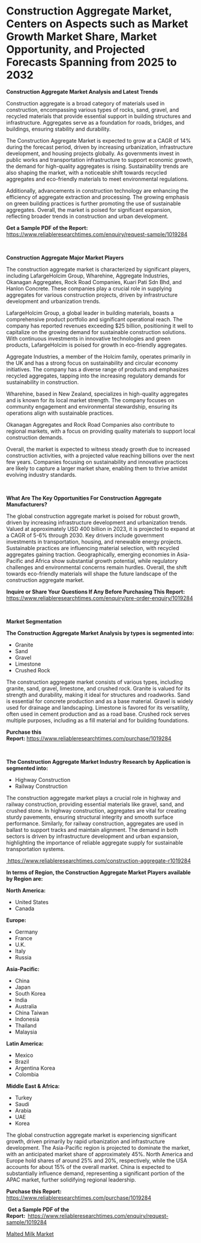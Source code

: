<p><h1>Construction Aggregate Market, Centers on Aspects such as Market Growth Market Share, Market Opportunity, and Projected Forecasts Spanning from 2025 to 2032</h1></p><p><strong>Construction Aggregate Market Analysis and Latest Trends</strong></p>
<p><p>Construction aggregate is a broad category of materials used in construction, encompassing various types of rocks, sand, gravel, and recycled materials that provide essential support in building structures and infrastructure. Aggregates serve as a foundation for roads, bridges, and buildings, ensuring stability and durability.</p><p>The Construction Aggregate Market is expected to grow at a CAGR of 14% during the forecast period, driven by increasing urbanization, infrastructure development, and housing projects globally. As governments invest in public works and transportation infrastructure to support economic growth, the demand for high-quality aggregates is rising. Sustainability trends are also shaping the market, with a noticeable shift towards recycled aggregates and eco-friendly materials to meet environmental regulations. </p><p>Additionally, advancements in construction technology are enhancing the efficiency of aggregate extraction and processing. The growing emphasis on green building practices is further promoting the use of sustainable aggregates. Overall, the market is poised for significant expansion, reflecting broader trends in construction and urban development.</p></p>
<p><strong>Get a Sample PDF of the Report:&nbsp;</strong> <a href="https://www.reliableresearchtimes.com/enquiry/request-sample/1019284?utm_campaign=2204&utm_medium=2&utm_source=Github&utm_content=ia&utm_term=21032025&utm_id=construction-aggregate">https://www.reliableresearchtimes.com/enquiry/request-sample/1019284</a></p>
<p>&nbsp;</p>
<p><strong>Construction Aggregate Major Market Players</strong></p>
<p><p>The construction aggregate market is characterized by significant players, including LafargeHolcim Group, Wharehine, Aggregate Industries, Okanagan Aggregates, Rock Road Companies, Kuari Pati Sdn Bhd, and Hanlon Concrete. These companies play a crucial role in supplying aggregates for various construction projects, driven by infrastructure development and urbanization trends.</p><p>LafargeHolcim Group, a global leader in building materials, boasts a comprehensive product portfolio and significant operational reach. The company has reported revenues exceeding $25 billion, positioning it well to capitalize on the growing demand for sustainable construction solutions. With continuous investments in innovative technologies and green products, LafargeHolcim is poised for growth in eco-friendly aggregates.</p><p>Aggregate Industries, a member of the Holcim family, operates primarily in the UK and has a strong focus on sustainability and circular economy initiatives. The company has a diverse range of products and emphasizes recycled aggregates, tapping into the increasing regulatory demands for sustainability in construction. </p><p>Wharehine, based in New Zealand, specializes in high-quality aggregates and is known for its local market strength. The company focuses on community engagement and environmental stewardship, ensuring its operations align with sustainable practices. </p><p>Okanagan Aggregates and Rock Road Companies also contribute to regional markets, with a focus on providing quality materials to support local construction demands.</p><p>Overall, the market is expected to witness steady growth due to increased construction activities, with a projected value reaching billions over the next few years. Companies focusing on sustainability and innovative practices are likely to capture a larger market share, enabling them to thrive amidst evolving industry standards.</p></p>
<p>&nbsp;</p>
<p><strong>What Are The Key Opportunities For Construction Aggregate Manufacturers?</strong></p>
<p><p>The global construction aggregate market is poised for robust growth, driven by increasing infrastructure development and urbanization trends. Valued at approximately USD 400 billion in 2023, it is projected to expand at a CAGR of 5-6% through 2030. Key drivers include government investments in transportation, housing, and renewable energy projects. Sustainable practices are influencing material selection, with recycled aggregates gaining traction. Geographically, emerging economies in Asia-Pacific and Africa show substantial growth potential, while regulatory challenges and environmental concerns remain hurdles. Overall, the shift towards eco-friendly materials will shape the future landscape of the construction aggregate market.</p></p>
<p><strong>Inquire or Share Your Questions If Any Before Purchasing This Report:</strong> <a href="https://www.reliableresearchtimes.com/enquiry/pre-order-enquiry/1019284?utm_campaign=2204&utm_medium=2&utm_source=Github&utm_content=ia&utm_term=21032025&utm_id=construction-aggregate">https://www.reliableresearchtimes.com/enquiry/pre-order-enquiry/1019284</a></p>
<p>&nbsp;</p>
<p><strong>Market Segmentation</strong></p>
<p><strong>The Construction Aggregate Market Analysis by types is segmented into:</strong></p>
<p><ul><li>Granite</li><li>Sand</li><li>Gravel</li><li>Limestone</li><li>Crushed Rock</li></ul></p>
<p><p>The construction aggregate market consists of various types, including granite, sand, gravel, limestone, and crushed rock. Granite is valued for its strength and durability, making it ideal for structures and roadworks. Sand is essential for concrete production and as a base material. Gravel is widely used for drainage and landscaping. Limestone is favored for its versatility, often used in cement production and as a road base. Crushed rock serves multiple purposes, including as a fill material and for building foundations.</p></p>
<p><strong>Purchase this Report:&nbsp;</strong><a href="https://www.reliableresearchtimes.com/purchase/1019284?utm_campaign=2204&utm_medium=2&utm_source=Github&utm_content=ia&utm_term=21032025&utm_id=construction-aggregate">https://www.reliableresearchtimes.com/purchase/1019284</a></p>
<p>&nbsp;</p>
<p><strong>The Construction Aggregate Market Industry Research by Application is segmented into:</strong></p>
<p><ul><li>Highway Construction</li><li>Railway Construction</li></ul></p>
<p><p>The construction aggregate market plays a crucial role in highway and railway construction, providing essential materials like gravel, sand, and crushed stone. In highway construction, aggregates are vital for creating sturdy pavements, ensuring structural integrity and smooth surface performance. Similarly, for railway construction, aggregates are used in ballast to support tracks and maintain alignment. The demand in both sectors is driven by infrastructure development and urban expansion, highlighting the importance of reliable aggregate supply for sustainable transportation systems.</p></p>
<p><a href="https://www.reliableresearchtimes.com/construction-aggregate-r1019284?utm_campaign=2204&utm_medium=2&utm_source=Github&utm_content=ia&utm_term=21032025&utm_id=construction-aggregate">&nbsp;https://www.reliableresearchtimes.com/construction-aggregate-r1019284</a></p>
<p><strong>In terms of Region, the Construction Aggregate Market Players available by Region are:</strong></p>
<p>
    <p> <strong> North America: </strong>
        <ul>
            <li>United States</li>
            <li>Canada</li>
        </ul>
        </p> 
    <p> <strong> Europe: </strong>
        <ul>
            <li>Germany</li>
            <li>France</li>
            <li>U.K.</li>
            <li>Italy</li>
            <li>Russia</li>
        </ul>
        </p> 
    <p> <strong> Asia-Pacific: </strong>
        <ul>
            <li>China</li>
            <li>Japan</li>
            <li>South Korea</li>
            <li>India</li>
            <li>Australia</li>
            <li>China Taiwan</li>
            <li>Indonesia</li>
            <li>Thailand</li>
            <li>Malaysia</li>
        </ul>
        </p> 
    <p> <strong> Latin America: </strong>
        <ul>
            <li>Mexico</li>
            <li>Brazil</li>
            <li>Argentina Korea</li>
            <li>Colombia</li>
        </ul>
        </p> 
    <p> <strong> Middle East & Africa: </strong>
        <ul>
            <li>Turkey</li>
            <li>Saudi</li>
            <li>Arabia</li>
            <li>UAE</li>
            <li>Korea</li>
        </ul>
    </p>
    </p>
<p><p>The global construction aggregate market is experiencing significant growth, driven primarily by rapid urbanization and infrastructure development. The Asia-Pacific region is projected to dominate the market, with an anticipated market share of approximately 45%. North America and Europe hold shares of around 25% and 20%, respectively, while the USA accounts for about 15% of the overall market. China is expected to substantially influence demand, representing a significant portion of the APAC market, further solidifying regional leadership.</p></p>
<p><strong>Purchase this Report: </strong><a href="https://www.reliableresearchtimes.com/purchase/1019284?utm_campaign=2204&utm_medium=2&utm_source=Github&utm_content=ia&utm_term=21032025&utm_id=construction-aggregate">https://www.reliableresearchtimes.com/purchase/1019284</a></p>
<p>&nbsp;<strong>Get a Sample PDF of the Report:&nbsp;&nbsp;</strong><a href="https://www.reliableresearchtimes.com/enquiry/request-sample/1019284?utm_campaign=2204&utm_medium=2&utm_source=Github&utm_content=ia&utm_term=21032025&utm_id=construction-aggregate">https://www.reliableresearchtimes.com/enquiry/request-sample/1019284</a></p>
<p><strong></strong></p>
<p><p><a href="https://github.com/tona7vba/Market-Research-Report-List-1/blob/main/malted-milk-market.md?utm_campaign=2204&utm_medium=2&utm_source=Github&utm_content=ia&utm_term=21032025&utm_id=construction-aggregate">Malted Milk Market</a></p></p>